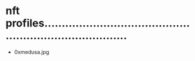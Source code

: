 # nft profiles.............................................................................
- 0xmedusa.jpg
